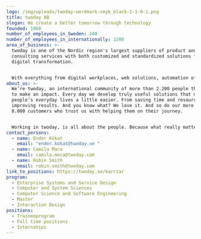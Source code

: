 ```yaml
---
logo: /img/uploads/twoday-wordmark-cmyk_black-1-1-0-1.png
title: twoday AB
slogan: We create a better tomorrow through technology
founded: 1968
number_of_employees_in_Sweden: 240
number_of_employees_in_internationally: 2200
area_of_business: >-
  twoday is one of the Nordic region's largest suppliers of product and IT
  consulting services with both customized and standardized solutions for
  digital transformation.


  With everything from digital workplaces, web solutions, automation of processes to customized delivery teams and IT consulting services, we help organizations in both the private and public sectors.
about_us: >-
  We’re twoday, an international community of more than 2.200 people that want
  to make an impact. Every day we develop truly useful solutions that make
  people’s everyday lives a little easier. From saving time and resources to
  improving results. And you know what? We love it. And so do our more than
  8.000 customers who trust us with helping them on their journey.


  Working in twoday, is all about the people. Because what really matters is who you choose to be around. With drive, adaptability, and a big heart, we make a difference today – and prepare ourselves, our clients, and society for what tomorrow will bring.
contact_persons:
  - name: Ender Kökat
    email: "ender.kokat@twoday.se "
  - name: Camila Moca
    email: camila.moca@twoday.com
  - name: Robin Smith
    email: robin.smith@twoday.com
link_to_positions: https://twoday.se/karriar
program:
  - Enterprise Systems and Service Design
  - Computer and System Sciences
  - Computer Science and Software Engineering
  - Master
  - Interaction Design
positions:
  - Traineeprogram
  - Full time positions
  - Internships
---
```

